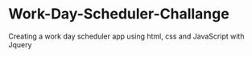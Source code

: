 # Work-Day-Scheduler-Challange
Creating a work day scheduler app using html, css and JavaScript with Jquery 
